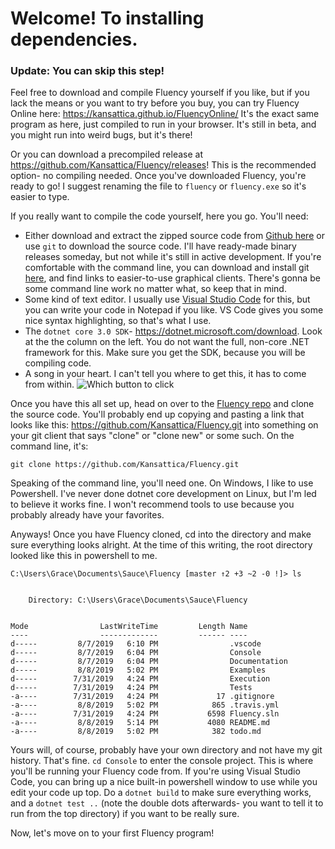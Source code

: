 # Welcome! To installing dependencies.

### Update: You can skip this step!

Feel free to download and compile Fluency yourself if you like, but if you lack the means or you want to try before you buy, you can try Fluency Online here: <https://kansattica.github.io/FluencyOnline/> It's the exact same program as here, just compiled to run in your browser. It's still in beta, and you might run into weird bugs, but it's there!

Or you can download a precompiled release at <https://github.com/Kansattica/Fluency/releases>! This is the recommended option- no compiling needed. Once you've downloaded Fluency, you're ready to go! I suggest renaming the file to `fluency` or `fluency.exe` so it's easier to type.

If you really want to compile the code yourself, here you go. You'll need:

- Either download and extract the zipped source code from [Github here](https://github.com/Kansattica/Fluency/archive/master.zip) or use `git` to download the source code. I'll have ready-made binary releases someday, but not while it's still in active development. If you're comfortable with the command line, you can download and install git [here](https://git-scm.com/downloads), and find links to easier-to-use graphical clients. There's gonna be some command line work no matter what, so keep that in mind.
- Some kind of text editor. I usually use [Visual Studio Code](https://code.visualstudio.com/) for this, but you can write your code in Notepad if you like. VS Code gives you some nice syntax highlighting, so that's what I use.
- The `dotnet core 3.0 SDK`- <https://dotnet.microsoft.com/download>. Look at the the column on the left. You do not want the full, non-core .NET framework for this. Make sure you get the SDK, because you will be compiling code.
- A song in your heart. I can't tell you where to get this, it has to come from within.
![Which button to click](/Fluency/images/netcoresdk.png)

Once you have this all set up, head on over to the [Fluency repo](https://github.com/Kansattica/Fluency) and clone the source code. You'll probably end up copying and pasting a link that looks like this: <https://github.com/Kansattica/Fluency.git> into something on your git client that says "clone" or "clone new" or some such. On the command line, it's:

`git clone https://github.com/Kansattica/Fluency.git`

Speaking of the command line, you'll need one. On Windows, I like to use Powershell. I've never done dotnet core development on Linux, but I'm led to believe it works fine. I won't recommend tools to use because you probably already have your favorites.

Anyways! Once you have Fluency cloned, cd into the directory and make sure everything looks alright. At the time of this writing, the root directory looked like this in powershell to me.

```text
C:\Users\Grace\Documents\Sauce\Fluency [master ↑2 +3 ~2 -0 !]> ls


    Directory: C:\Users\Grace\Documents\Sauce\Fluency


Mode                LastWriteTime         Length Name
----                -------------         ------ ----
d-----         8/7/2019   6:10 PM                .vscode
d-----         8/7/2019   6:04 PM                Console
d-----         8/7/2019   6:04 PM                Documentation
d-----         8/8/2019   5:02 PM                Examples
d-----        7/31/2019   4:24 PM                Execution
d-----        7/31/2019   4:24 PM                Tests
-a----        7/31/2019   4:24 PM             17 .gitignore
-a----         8/8/2019   5:02 PM            865 .travis.yml
-a----        7/31/2019   4:24 PM           6598 Fluency.sln
-a----         8/8/2019   5:14 PM           4080 README.md
-a----         8/8/2019   5:02 PM            382 todo.md
```

Yours will, of course, probably have your own directory and not have my git history. That's fine. `cd Console` to enter the console project. This is where you'll be running your Fluency code from. If you're using Visual Studio Code, you can bring up a nice built-in powershell window to use while you edit your code up top. Do a `dotnet build` to make sure everything works, and a `dotnet test ..` (note the double dots afterwards- you want to tell it to run from the top directory) if you want to be really sure.

Now, let's move on to your first Fluency program!